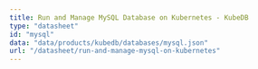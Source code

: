 ```yaml
---
title: Run and Manage MySQL Database on Kubernetes - KubeDB
type: "datasheet"
id: "mysql"
data: "data/products/kubedb/databases/mysql.json"
url: "/datasheet/run-and-manage-mysql-on-kubernetes"
---
```

